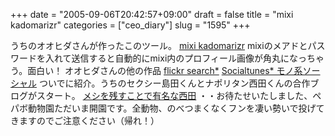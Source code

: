 +++
date = "2005-09-06T20:42:57+09:00"
draft = false
title = "mixi kadomarizr"
categories = ["ceo_diary"]
slug = "1595"
+++

うちのオオヒダさんが作ったこのツール。
<a href="http://solvalou.net/kadomaru-mixi" target="_blank" class="titleget">mixi kadomarizr</a>
mixiのメアドとパスワードを入れて送信すると自動的にmixi内のプロフィール画像が角丸になっちゃう。面白い！
オオヒダさんの他の作品
<a href="http://solvalou.net/flickr" target="_blank" class="titleget">flickr search*</a>
<a href="http://socialtunes.net/" target="_blank" class="titleget">Socialtunes* モノ系ソーシャル</a>
ついでに紹介。うちのセクシー島田くんとナポリタン西田くんの合作ブログがスタート。
<a href="http://nokosu.jugem.jp/" target="_blank" class="titleget">メシを残すことで有名な西田</a>
・・お待たせいたしました、ペパボ動物園ただいま開園です。全動物、のべつまくなくフンを凄い勢いで投げてきますのでご注意ください（帰れ！）
